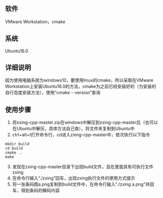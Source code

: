 ## 软件
VMware Workstation，cmake

## 系统
Ubuntu16.0

## 详细说明
因为使用电脑系统为windows10，要使用linux的cmake，所以采取在VMware Workstation上安装Ubuntu16.0的方法，cmake为之前已经安装好的（为安装的自行百度安装方法），使用“cmake --version”查询

## 使用步骤
1. 将zxing-cpp-master.zip在windows中解压到zxing-cpp-master后（也可以在Ubuntu中解压，具体方法自己查），将文件夹复制到Ubuntu中
2. ctrl+alt+t打开命令行，cd进入zxing-cpp-master中，依次执行以下指令
```
mkdir build
cd build
cmake ..
make 
```
3. 发现在zxing-cpp-master目录下出现build文件，且在里面具有可执行文件zxing
4. 在命令行输入“./zxing”回车，出现zxing执行文件的使用方式提示
5. 将一张条码图a.png复制到build文件中，在命令行输入"./zxing a.png"并回车，得到条码的解码内容
